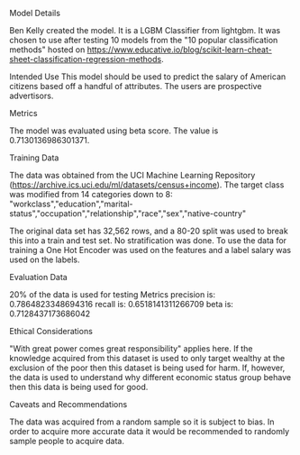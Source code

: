 Model Details

Ben Kelly created the model. It is a LGBM Classifier from lightgbm. It was chosen to use after testing 10 models from the "10 popular classification methods" hosted on https://www.educative.io/blog/scikit-learn-cheat-sheet-classification-regression-methods.

Intended Use
This model should be used to predict the salary of American citizens based off a handful of attributes. The users are prospective advertisors.

Metrics

The model was evaluated using beta score. The value is 0.7130136986301371.

Training Data

The data was obtained from the UCI Machine Learning Repository (https://archive.ics.uci.edu/ml/datasets/census+income). The target class was modified from 14 categories down to 8: "workclass","education","marital-status","occupation","relationship","race","sex","native-country"

The original data set has 32,562 rows, and a 80-20 split was used to break this into a train and test set. No stratification was done. To use the data for training a One Hot Encoder was used on the features and a label salary was used on the labels.

Evaluation Data

20% of the data is used for testing
Metrics
precision is: 0.7864823348694316
recall is:    0.6518141311266709
beta is:      0.7128437173686042

Ethical Considerations

"With great power comes great responsibility" applies here. If the knowledge acquired from this dataset is used to only target wealthy at the exclusion of
the poor then this dataset is being used for harm. If, however, the data is used to understand why different economic status group behave then this data is
being used for good.

Caveats and Recommendations

The data was acquired from a random sample so it is subject to bias. In order to acquire more accurate data it would be recommended to randomly sample
people to acquire data.
